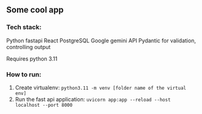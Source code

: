 ## Some cool app

### Tech stack:

Python fastapi
React
PostgreSQL
Google gemini API
Pydantic for validation, controlling output

Requires python 3.11

### How to run:

1. Create virtualenv: `python3.11 -m venv [folder name of the virtual env]`
2. Run the fast api application: `uvicorn app:app --reload --host localhost --port 8000`

